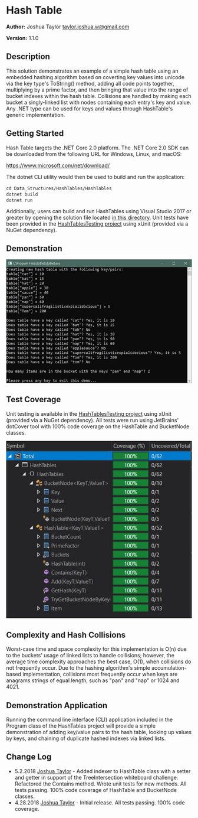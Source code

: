 # Hash Table

**Author:** Joshua Taylor <taylor.joshua.w@gmail.com>

**Version:** 1.1.0

## Description

This solution demonstrates an example of a simple hash table using an
embedded hashing algorithm based on coverting key values into unicode
via the key type's ToString() method, adding all code points together,
multiplying by a prime factor, and then bringing that value into the
range of bucket indexes within the hash table. Collisions are handled
by making each bucket a singly-linked list with nodes containing each
entry's key and value. Any .NET type can be used for keys and values
through HashTable's generic implementation.

## Getting Started

Hash Table targets the .NET Core 2.0 platform. The .NET Core 2.0 SDK can be
downloaded from the following URL for Windows, Linux, and macOS:

https://www.microsoft.com/net/download/

The dotnet CLI utility would then be used to build and run the application:

    cd Data_Structures/HashTables/HashTables
    dotnet build
    dotnet run

Additionally, users can build and run HashTables using Visual Studio 2017 or
greater by opening the solution file located
[in this directory](/Data_Structures/HashTables). Unit tests have been
provided in the
[HashTablesTesting project](/Data_Structures/KAryTree/HashTablesTesting) using xUnit
(provided via a NuGet dependency).


## Demonstration

![Hash Table Demo](/Data_Structures/HashTables/assets/demo.JPG)

## Test Coverage

Unit testing is available in the
[HashTablesTesting project](/Data_Structures/KAryTree/HashTablesTesting)
using xUnit (provided via a NuGet dependency). All tests were run using
JetBrains' dotCover tool with 100% code coverage on the HashTable and
BucketNode classes.

![dotCover Screenshot](/Data_Structures/HashTables/assets/coverage.JPG)

## Complexity and Hash Collisions

Worst-case time and space complexity for this implementation is O(n)
due to the buckets' usage of linked lists to handle collisions; however,
the average time complexity approaches the best case, O(1), when collisions
do not frequently occur. Due to the hashing algorithm's simple
accumulation-based implementation, collisions most frequently occur when
keys are anagrams strings of equal length, such as "pan" and "nap" or 1024 and 4021.

## Demonstration Application

Running the command line interface (CLI) application included in the Program
class of the HashTables project will provide a simple demonstration of
adding key/value pairs to the hash table, looking up values by keys, and
chaining of duplicate hashed indexes via linked lists.

## Change Log
- 5.2.2018 [Joshua Taylor](mailto:taylor.joshua.w@gmail.com) - Added indexer to
HashTable class with a setter and getter in support of the TreeIntersection
whiteboard challenge. Refactored the Contains method. Wrote unit tests for new
methods. All tests passing. 100% code coverage of HashTable and BucketNode classes.
- 4.28.2018 [Joshua Taylor](mailto:taylor.joshua.w@gmail.com) - Initial release.
All tests passing. 100% code coverage.
